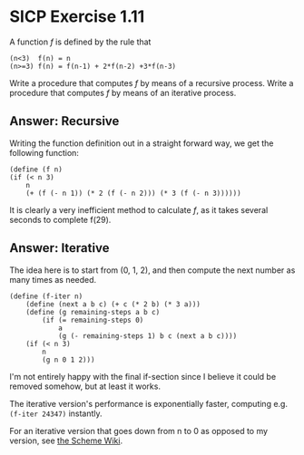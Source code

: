 # SICP Exercise 1.11

A function *f* is defined by the rule that

	(n<3)  f(n) = n
	(n>=3) f(n) = f(n-1) + 2*f(n-2) +3*f(n-3)

Write a procedure that computes *f* by means of a recursive process.
Write a procedure that computes *f* by means of an iterative process.

## Answer: Recursive

Writing the function definition out in a straight forward way,
we get the following function:

	(define (f n)
	(if (< n 3)
		n
		(+ (f (- n 1)) (* 2 (f (- n 2))) (* 3 (f (- n 3))))))

It is clearly a very inefficient method to calculate *f*, as it
takes several seconds to complete f(29).

## Answer: Iterative

The idea here is to start from (0, 1, 2), and then
compute the next number as many times as needed.

	(define (f-iter n)
		(define (next a b c) (+ c (* 2 b) (* 3 a)))
		(define (g remaining-steps a b c)
			(if (= remaining-steps 0)
				a
				(g (- remaining-steps 1) b c (next a b c))))
		(if (< n 3)
			n
			(g n 0 1 2)))

I'm not entirely happy with the final if-section since I believe it could be
removed somehow, but at least it works.

The iterative version's performance is exponentially faster, computing e.g. `(f-iter 24347)` instantly.

For an iterative version that goes down from n to 0 as opposed to my version, see [the Scheme Wiki](http://community.schemewiki.org/?sicp-ex-1.11).